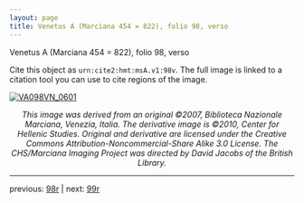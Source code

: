 ```yaml
---
layout: page
title: Venetus A (Marciana 454 = 822), folio 98, verso
---
```


Venetus A (Marciana 454 = 822), folio 98, verso

Cite this object as `urn:cite2:hmt:msA.v1:98v`.  The full image is linked to a citation tool you can use to cite regions of the image.

[![VA098VN_0601](http://www.homermultitext.org/iipsrv?IIIF=/project/homer/pyramidal/deepzoom/hmt/vaimg/2017a/VA098VN_0601.tif/full/800,/0/default.jpg)](http://www.homermultitext.org/ict2/?urn=urn:cite2:hmt:vaimg.2017a:VA098VN_0601) 

<p style="text-align: center; font-style: italic;">This image was derived from an original ©2007, Biblioteca Nazionale Marciana, Venezia, Italia. The derivative image is ©2010, Center for Hellenic Studies. Original and derivative are licensed under the Creative Commons Attribution-Noncommercial-Share Alike 3.0 License. The CHS/Marciana Imaging Project was directed by David Jacobs of the British Library.</p>

---

previous: [98r](../98r/) | next: [99r](../99r/)